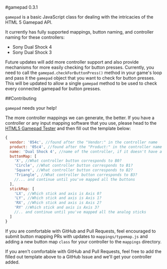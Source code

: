 #gamepad 0.3.1

`gamepad` is a basic JavaScript class for dealing with the intricacies of the HTML 5 Gamepad API.

It currently has fully supported mappings, button naming, and controller naming for these controllers:

* Sony Dual Shock 4
* Sony Dual Shock 3

Future updates will add more controller support and also provide mechanisms for more easily checking for button presses. Currently, you need to call the `gamepad.checkForButtonPress()` method in your game's loop and pass it the `gamepad` object that you want to check for button presses. This will be updated to allow a single `gamepad` method to be used to check every connected gamepad for button presses.

##Contributing

`gamepad` needs your help!

The more controller mappings we can generate, the better. If you have a controller or any input mapping software that you use, please head to the [HTML5 Gamepad Tester](http://html5gamepad.com/) and then fill out the template below:

```js
{
  vendor: '054c', //found after the "Vendor:" in the controller name
  product: '05c4', //found after the "Product:" in the controller name
  name: 'Dual Shock 4', //name of the controller, if it doesn't have a specific name, use the manufacturer and abbreviated model number like Logitech F310
  buttonMap: [
    'X', //What controller button corresponds to B0?
    'Circle', //What controller button corresponds to B1?
    'Square', //What controller button corresponds to B2?
    'Triangle', //What controller button corresponds to B3?
    //... and continue until you've mapped all the buttons
  ],
  stickMap: [
    'LX', //Which stick and axis is Axis 0?
    'LY', //Which stick and axis is Axis 1?
    'RX', //Which stick and axis is Axis 2?
    'RY' //Which stick and axis is Axis 3?
    //.. and continue until you've mapped all the analog sticks
  ]
}
```
If you are comfortable with GitHub and Pull Requests, feel encouraged to submit button mapping PRs with updates to `mappings/typemap.js` and adding a new button map `class` for your controller to the `mappings` directory.

If you aren't comfortable with GitHub and Pull Requests, feel free to add the filled out template above to a GitHub Issue and we'll get your controller added.
